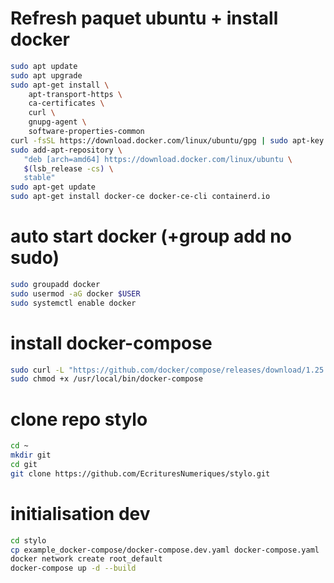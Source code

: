 # Refresh paquet ubuntu + install docker

```bash
sudo apt update
sudo apt upgrade
sudo apt-get install \
    apt-transport-https \
    ca-certificates \
    curl \
    gnupg-agent \
    software-properties-common
curl -fsSL https://download.docker.com/linux/ubuntu/gpg | sudo apt-key add -
sudo add-apt-repository \
   "deb [arch=amd64] https://download.docker.com/linux/ubuntu \
   $(lsb_release -cs) \
   stable"
sudo apt-get update
sudo apt-get install docker-ce docker-ce-cli containerd.io

```

# auto start docker (+group add no sudo)

```bash
sudo groupadd docker
sudo usermod -aG docker $USER
sudo systemctl enable docker
```


# install docker-compose

```bash
sudo curl -L "https://github.com/docker/compose/releases/download/1.25.3/docker-compose-$(uname -s)-$(uname -m)" -o /usr/local/bin/docker-compose
sudo chmod +x /usr/local/bin/docker-compose

```


# clone repo stylo

```bash
cd ~
mkdir git
cd git
git clone https://github.com/EcrituresNumeriques/stylo.git
```

# initialisation dev

```bash
cd stylo
cp example_docker-compose/docker-compose.dev.yaml docker-compose.yaml
docker network create root_default
docker-compose up -d --build
```